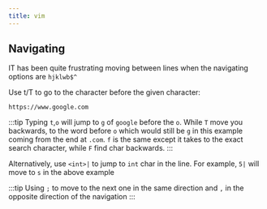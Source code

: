 ```yaml
---
title: vim
---
```


## Navigating

IT has been quite frustrating moving between lines when the navigating options are `hjklwb$^`

Use t/T to go to the character before the given character:
```
https://www.google.com
```
:::tip
Typing `t`,`o` will jump to `g` of `google` before the `o`.
While `T` move you backwards, to the word before `o` which would still be `g` in this example coming from the end at `.com`.
`f` is the same except it takes to the exact search character, while `F` find char backwards.
:::

Alternatively, use `<int>|` to jump to `int` char in the line. For example, `5|` will move to `s` in the above example

:::tip
Using `;` to move to the next one in the same direction and `,` in the opposite direction of the navigation
:::
